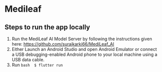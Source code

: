 # Medileaf

## Steps to run the app locally
1. Run the MediLeaf AI Model Server by following the instructions given here: https://github.com/surajkarki66/MediLeaf_AI
2. Either Launch an Android Studio and open Android Emulator or connect a USB debugging-enabled Android phone to your local machine using a USB data cable.
3. Run ```bash 
      $ flutter run
       ```
